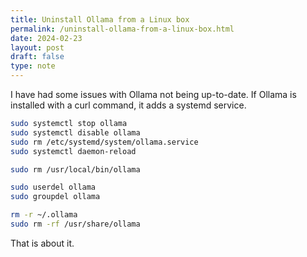```yaml
---
title: Uninstall Ollama from a Linux box
permalink: /uninstall-ollama-from-a-linux-box.html
date: 2024-02-23
layout: post
draft: false
type: note
---
```

I have had some issues with Ollama not being up-to-date. If Ollama is installed with a curl command, it adds a systemd service.

```sh
sudo systemctl stop ollama
sudo systemctl disable ollama
sudo rm /etc/systemd/system/ollama.service
sudo systemctl daemon-reload

sudo rm /usr/local/bin/ollama

sudo userdel ollama
sudo groupdel ollama

rm -r ~/.ollama
sudo rm -rf /usr/share/ollama
```

That is about it.